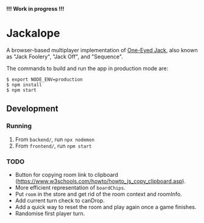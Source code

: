 **!!! Work in progress !!!**

# Jackalope

A browser-based multiplayer implementation of [One-Eyed Jack](https://www.pagat.com/misc/jack.html),
also known as "Jack Foolery", "Jack Off", and "Sequence".

The commands to build and run the app in production mode are:

```
$ export NODE_ENV=production
$ npm install
$ npm start
```

## Development

### Running

1. From `backend/`, run `npx nodemon`
2. From `frontend/`, run `npm start`

### TODO

* Button for copying room link to clipboard
  (https://www.w3schools.com/howto/howto_js_copy_clipboard.asp).
* More efficient representation of `boardChips`.
* Put `room` in the store and get rid of the room context and roomInfo.
* Add current turn check to canDrop.
* Add a quick way to reset the room and play again once a game finishes.
* Randomise first player turn.
